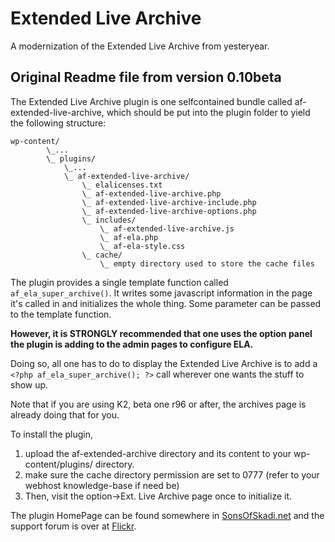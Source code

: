 # Extended Live Archive
A modernization of the Extended Live Archive from yesteryear. 

## Original Readme file from version 0.10beta
The Extended Live Archive plugin is one selfcontained bundle called af-extended-live-archive, which should be put into the plugin folder to yield the following structure:

```
wp-content/
		\_...
		\_ plugins/
	   		\_...
	   		\_ af-extended-live-archive/
	   		    \_ elalicenses.txt
				\_ af-extended-live-archive.php
				\_ af-extended-live-archive-include.php
				\_ af-extended-live-archive-options.php
	   			\_ includes/
					\_ af-extended-live-archive.js
					\_ af-ela.php
					\_ af-ela-style.css
				\_ cache/
				    \_ empty directory used to store the cache files
```

The plugin provides a single template function called ```af_ela_super_archive()```. It writes some javascript information in the page it's called in and initializes the whole thing. Some parameter can be passed to the template function.

**However, it is STRONGLY recommended that one uses the option panel the plugin is adding to the admin pages to configure ELA.**

Doing so, all one has to do to display the Extended Live Archive is to add a ```<?php af_ela_super_archive(); ?>``` call wherever one wants the stuff to show up.

Note that if you are using K2, beta one r96 or after, the archives page is already doing that for you.

To install the plugin,

1. upload the af-extended-archive directory and its content to your wp-content/plugins/ directory.
2. make sure the cache directory permission are set to 0777 (refer to your webhost knowledge-base if need be)
3. Then, visit the option->Ext. Live Archive page once to initialize it.

The plugin HomePage can be found somewhere in [SonsOfSkadi.net](http://www.sonsofskadi.net/extended-live-archive/) and the support forum is over at [Flickr](http://www.flickr.com/groups/ela-support/).